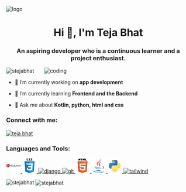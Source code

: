 ![logo]([https://raw.githubusercontent.com/stejabhat/stejabhat/main/download%20(2).jfif](https://pin.it/2wbajdJL8))
<h1 align="center">Hi 👋, I'm Teja Bhat</h1>
<h3 align="center">An aspiring developer who is a continuous learner and a project enthusiast.</h3>

<img align="right" alt="coding" width=400 src="https://miro.medium.com/v2/resize:fit:1400/1*KlNlGjWBb0mScNgnX9Uxjw.gif">
<p align="left"> <img src="https://komarev.com/ghpvc/?username=stejabhat&label=Profile%20views&color=0e75b6&style=flat" alt="stejabhat" /> </p>

- 🔭 I’m currently working on **app development**

- 🌱 I’m currently learning **Frontend and the Backend**

- 💬 Ask me about **Kotlin, python, html and css**

<h3 align="left">Connect with me:</h3>
<p align="left">
<a href="https://linkedin.com/in/teja bhat" target="blank"><img align="center" src="https://raw.githubusercontent.com/rahuldkjain/github-profile-readme-generator/master/src/images/icons/Social/linked-in-alt.svg" alt="teja bhat" height="30" width="40" /></a>
</p>

<h3 align="left">Languages and Tools:</h3>
<p align="left"> <a href="https://angular.io" target="_blank" rel="noreferrer"> <img src="https://raw.githubusercontent.com/devicons/devicon/master/icons/angularjs/angularjs-original-wordmark.svg" alt="angularjs" width="40" height="40"/> </a> <a href="https://www.w3schools.com/css/" target="_blank" rel="noreferrer"> <img src="https://raw.githubusercontent.com/devicons/devicon/master/icons/css3/css3-original-wordmark.svg" alt="css3" width="40" height="40"/> </a> <a href="https://www.djangoproject.com/" target="_blank" rel="noreferrer"> <img src="https://cdn.worldvectorlogo.com/logos/django.svg" alt="django" width="40" height="40"/> </a> <a href="https://git-scm.com/" target="_blank" rel="noreferrer"> <img src="https://www.vectorlogo.zone/logos/git-scm/git-scm-icon.svg" alt="git" width="40" height="40"/> </a> <a href="https://www.w3.org/html/" target="_blank" rel="noreferrer"> <img src="https://raw.githubusercontent.com/devicons/devicon/master/icons/html5/html5-original-wordmark.svg" alt="html5" width="40" height="40"/> </a> <a href="https://www.java.com" target="_blank" rel="noreferrer"> <img src="https://raw.githubusercontent.com/devicons/devicon/master/icons/java/java-original.svg" alt="java" width="40" height="40"/> </a> <a href="https://www.python.org" target="_blank" rel="noreferrer"> <img src="https://raw.githubusercontent.com/devicons/devicon/master/icons/python/python-original.svg" alt="python" width="40" height="40"/> </a> <a href="https://tailwindcss.com/" target="_blank" rel="noreferrer"> <img src="https://www.vectorlogo.zone/logos/tailwindcss/tailwindcss-icon.svg" alt="tailwind" width="40" height="40"/> </a> </p>

<p><img align="left" src="https://github-readme-stats.vercel.app/api/top-langs?username=stejabhat&show_icons=true&locale=en&layout=compact" alt="stejabhat" /></p>

<p>&nbsp;<img align="center" src="https://github-readme-stats.vercel.app/api?username=stejabhat&show_icons=true&locale=en" alt="stejabhat" /></p>
